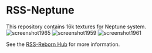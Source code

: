 # RSS-Neptune
This repository contains 16k textures for Neptune system.
![screenshot1965](https://github.com/RSS-Reborn/RSS-Neptune/assets/77298148/b889ab40-c38f-494b-aedd-479162b41685)
![screenshot1959](https://github.com/RSS-Reborn/RSS-Neptune/assets/77298148/00b8aa70-dccc-4a21-807c-8860afe07239)
![screenshot1961](https://github.com/RSS-Reborn/RSS-Neptune/assets/77298148/111d8f70-3d11-4b54-b2de-437b2da10828)

See the [RSS-Reborn Hub](https://github.com/RSS-Reborn/RSS-Reborn) for more information.

